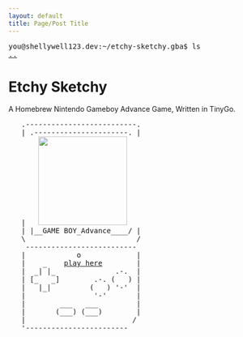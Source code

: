 ```yaml
---
layout: default
title: Page/Post Title
---
```

<pre>
you@shellywell123.dev:~/etchy-sketchy.gba$ ls
<a href="./index.html">..</a>
</pre>

# Etchy Sketchy
A Homebrew Nintendo Gameboy Advance Game, Written in TinyGo.

<pre>
   .--------------------------.
   | .----------------------. |
   |   <img src="./attachments/gba-etchy-sketchy.gif" width="175
  ">
   | |__GAME BOY_Advance____/ |
   \                          /   
    --------------------------
   |            o             |
   |    _    <a href="https://shellywell123.github.io/Etchy-Sketchy.gba/emulator/gbajs2/">play here</a>        |
   |  _| |_              .-.  |
   | [_   _]        .-. (   ) |
   |   |_|         (   ) '-'  |
   |                '-'       |
   |        ___   ___         |
   |       (___) (___)        |
   |                         /
   '------------------------
</pre>
